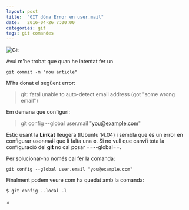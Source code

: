 ```yaml
---
layout: post
title:  "GIT dóna Error en user.mail"
date:   2016-04-26 7:00:00
categories: git
tags: git comandes
---
```


![Git](https://git-scm.com/images/logo@2x.png  "Raspberry")

Avui m'he trobat que quan he intentat fer un

    git commit -m "nou article"

M'ha donat el següent error:
> git: fatal unable to auto-detect email address (got "some wrong email")

Em demana que configuri:
> git config -\-global user.mail "you@example.com"
 
Estic usant la **Linkat** lleugera (lUbuntu 14.04) i sembla que és un error en configurar
~~user.mail~~ que li falta una **e**. Si no vull que canviï tota la configuració del **git** no cal posar ==-\-global==.

Per solucionar-ho només cal fer la comanda:

    git config --global user.email "you@example.com"
    
     
Finalment podem veure com ha quedat amb la comanda:

    $ git config --local -l


:star:
